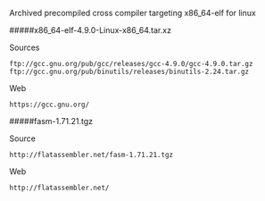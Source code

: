 Archived precompiled cross compiler targeting x86_64-elf for linux

#####x86_64-elf-4.9.0-Linux-x86_64.tar.xz

Sources
```
ftp://gcc.gnu.org/pub/gcc/releases/gcc-4.9.0/gcc-4.9.0.tar.gz
ftp://gcc.gnu.org/pub/binutils/releases/binutils-2.24.tar.gz
```

Web
```
https://gcc.gnu.org/
```

#####fasm-1.71.21.tgz

Source
```
http://flatassembler.net/fasm-1.71.21.tgz
```

Web
```
http://flatassembler.net/
```
